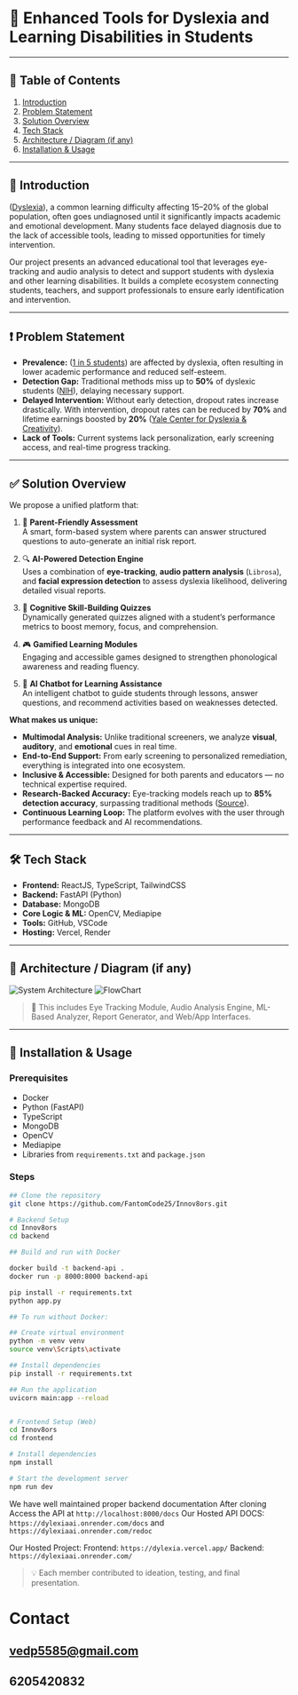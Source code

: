 # 🚀 Enhanced Tools for Dyslexia and Learning Disabilities in Students

---

## 📖 Table of Contents

1. [Introduction](#introduction)
2. [Problem Statement](#problem-statement)
3. [Solution Overview](#solution-overview)
4. [Tech Stack](#tech-stack)
5. [Architecture / Diagram (if any)](#architecture--diagram-if-any)
6. [Installation & Usage](#installation--usage)

---

## 🧠 Introduction

([Dyslexia](https://www.mayoclinic.org/diseases-conditions/dyslexia/symptoms-causes/syc-20353552#:~:text=Dyslexia%20is%20a%20learning%20disorder,the%20brain%20that%20process%20language.)), a common learning difficulty affecting 15–20% of the global population, often goes undiagnosed until it significantly impacts academic and emotional development. Many students face delayed diagnosis due to the lack of accessible tools, leading to missed opportunities for timely intervention.

Our project presents an advanced educational tool that leverages eye-tracking and audio analysis to detect and support students with dyslexia and other learning disabilities. It builds a complete ecosystem connecting students, teachers, and support professionals to ensure early identification and intervention.

---

## ❗ Problem Statement

- **Prevalence:** ([1 in 5 students](https://www.dyslexia1n5.com/)) are affected by dyslexia, often resulting in lower academic performance and reduced self-esteem.
- **Detection Gap:** Traditional methods miss up to **50%** of dyslexic students ([NIH](https://www.ncbi.nlm.nih.gov/books/NBK557668/)), delaying necessary support.
- **Delayed Intervention:** Without early detection, dropout rates increase drastically. With intervention, dropout rates can be reduced by **70%** and lifetime earnings boosted by **20%** ([Yale Center for Dyslexia & Creativity](https://dyslexia.yale.edu/)).
- **Lack of Tools:** Current systems lack personalization, early screening access, and real-time progress tracking.

---

## ✅ Solution Overview

We propose a unified platform that:

1. 🧾 **Parent-Friendly Assessment**  
   A smart, form-based system where parents can answer structured questions to auto-generate an initial risk report.

2. 🔍 **AI-Powered Detection Engine**  
   Uses a combination of **eye-tracking**, **audio pattern analysis** (`Librosa`), and **facial expression detection** to assess dyslexia likelihood, delivering detailed visual reports.

3. 🧠 **Cognitive Skill-Building Quizzes**  
   Dynamically generated quizzes aligned with a student’s performance metrics to boost memory, focus, and comprehension.

4. 🎮 **Gamified Learning Modules**  
   Engaging and accessible games designed to strengthen phonological awareness and reading fluency.

5. 🤖 **AI Chatbot for Learning Assistance**  
   An intelligent chatbot to guide students through lessons, answer questions, and recommend activities based on weaknesses detected.

**What makes us unique:**

- **Multimodal Analysis:** Unlike traditional screeners, we analyze **visual**, **auditory**, and **emotional** cues in real time.
- **End-to-End Support:** From early screening to personalized remediation, everything is integrated into one ecosystem.
- **Inclusive & Accessible:** Designed for both parents and educators — no technical expertise required.
- **Research-Backed Accuracy:** Eye-tracking models reach up to **85% detection accuracy**, surpassing traditional methods ([Source](https://www.ncbi.nlm.nih.gov/pmc/articles/PMC7177981/)).
- **Continuous Learning Loop:** The platform evolves with the user through performance feedback and AI recommendations.

---

## 🛠️ Tech Stack

- **Frontend:** ReactJS, TypeScript, TailwindCSS
- **Backend:** FastAPI (Python)
- **Database:** MongoDB
- **Core Logic & ML:** OpenCV, Mediapipe
- **Tools:** GitHub, VSCode
- **Hosting:** Vercel, Render

---

## 🧩 Architecture / Diagram (if any)

![System Architecture](./working_demo/images/system_architecture.png)
![FlowChart](./working_demo/images/flowchart.png)

> 📌 This includes Eye Tracking Module, Audio Analysis Engine, ML-Based Analyzer, Report Generator, and Web/App Interfaces.

---

## 🧪 Installation & Usage

### Prerequisites

- Docker
- Python (FastAPI)
- TypeScript
- MongoDB
- OpenCV
- Mediapipe
- Libraries from `requirements.txt` and `package.json`

### Steps

```bash
## Clone the repository
git clone https://github.com/FantomCode25/Innov8ors.git

# Backend Setup
cd Innov8ors
cd backend

## Build and run with Docker

docker build -t backend-api .
docker run -p 8000:8000 backend-api

pip install -r requirements.txt
python app.py

## To run without Docker:

## Create virtual environment
python -m venv venv
source venv\Scripts\activate

## Install dependencies
pip install -r requirements.txt

## Run the application
uvicorn main:app --reload


# Frontend Setup (Web)
cd Innov8ors
cd frontend

# Install dependencies
npm install

# Start the development server
npm run dev
```

We have well maintained proper backend documentation 
After cloning Access the API at `http://localhost:8000/docs`
Our Hosted API DOCS: `https://dylexiaai.onrender.com/docs` and `https://dylexiaai.onrender.com/redoc` 

Our Hosted Project: 
Frontend: `https://dylexia.vercel.app/`
Backend: `https://dylexiaai.onrender.com/`

> 💡 Each member contributed to ideation, testing, and final presentation.

# Contact
## vedp5585@gmail.com
## 6205420832
